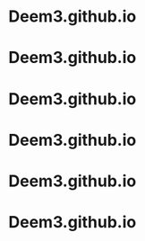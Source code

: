 # Deem3.github.io
# Deem3.github.io
# Deem3.github.io
# Deem3.github.io
# Deem3.github.io
# Deem3.github.io
